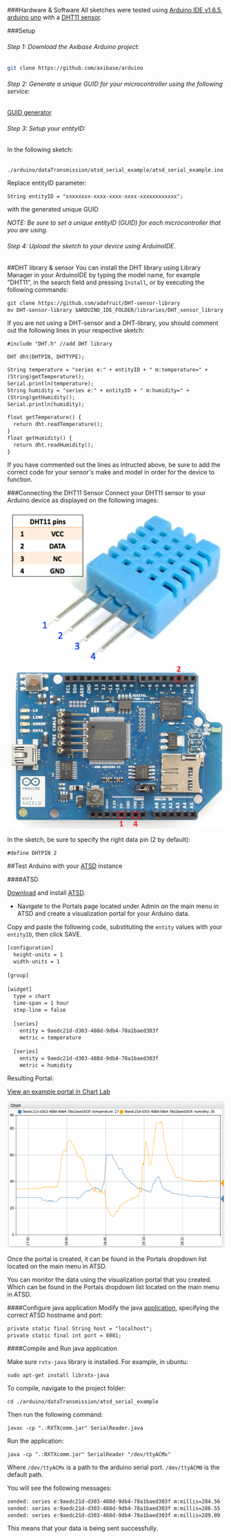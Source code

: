 ###Hardware & Software
All sketches were tested using [Arduino IDE v1.6.5](https://www.arduino.cc/en/Main/Software), [arduino uno](http://www.arduino.cc/en/Main/ArduinoBoardUno) with a [DHT11 sensor](http://www.micropik.com/PDF/dht11.pdf).

###Setup

###### Step 1: Download the Axibase Arduino project: 
```bash
git clone https://github.com/axibase/arduino
```


######  Step 2: Generate a unique GUID for your microcontroller using the following service:

[GUID generator](https://www.guidgenerator.com/online-guid-generator.aspx)


######  Step 3: Setup your entityID:

In the following sketch:
```
 ./arduino/dataTransmission/atsd_serial_example/atsd_serial_example.ino
```
Replace entityID parameter:
```
String entityID = "xxxxxxxx-xxxx-xxxx-xxxx-xxxxxxxxxxxx";
```
with the generated unique GUID 

*NOTE: Be sure to set a unique entityID (GUID) for each microcontroller that you are using.*

######  Step 4: Upload the sketch to your device using ArduinoIDE.

##DHT library & sensor
You can install the DHT library using Library Manager in your ArduinoIDE by typing the model name, for example "DHT11", in the search field and pressing `Install`, or by executing the following commands:
```
git clone https://github.com/adafruit/DHT-sensor-library
mv DHT-sensor-library $ARDUINO_IDE_FOLDER/libraries/DHT_sensor_library
```
If you are not using a DHT-sensor and a DHT-library, you should comment out the following lines in your respective sketch:
```
#include "DHT.h" //add DHT library
```
```
DHT dht(DHTPIN, DHTTYPE);
```
```
String temperature = "series e:" + entityID + " m:temperature=" + (String)getTemperature();  
Serial.println(temperature);
String humidity = "series e:" + entityID + " m:humidity=" + (String)getHumidity();  
Serial.println(humidity);
```
```
float getTemperature() {
  return dht.readTemperature();
}
float getHumidity() {
  return dht.readHumidity();
}
```
If you have commented out the lines as intructed above, be sure to add the correct code for your sensor's make and model in order for the device to function.

###Connecting the DHT11 Sensor
Connect your DHT11 sensor to your Arduino device as displayed on the following images:

![dht11](https://github.com/axibase/arduino/blob/master/dataTransmission/images/dht11.png)
![unoScheme](https://github.com/axibase/arduino/blob/master/dataTransmission/images/unoScheme.png)

In the sketch, be sure to specify the right data pin (2 by default):
```
#define DHTPIN 2
```

##Test Arduino with your [ATSD](http://axibase.com/products/axibase-time-series-database/) instance

####ATSD

[Download](http://axibase.com/products/axibase-time-series-database/download-atsd/) and install [ATSD](http://axibase.com/products/axibase-time-series-database/). 

* Navigate to the Portals page located under Admin on the main menu in ATSD and create a visualization portal for your Arduino data.

Copy and paste the following code, substituting the `entity` values with your `entityID`, then click SAVE.
```
[configuration]
  height-units = 1
  width-units = 1

[group]

[widget]
  type = chart
  time-span = 1 hour
  step-line = false

  [series]
    entity = 9aedc21d-d303-488d-9db4-78a1baed303f
    metric = temperature

  [series]
    entity = 9aedc21d-d303-488d-9db4-78a1baed303f
    metric = humidity
```
Resulting Portal:

[View an example portal in Chart Lab](http://axibase.com/chartlab/fe9ebce1)

![chartLab](https://github.com/axibase/arduino/blob/master/dataTransmission/images/chartLab.png)

Once the portal is created, it can be found in the Portals dropdown list located on the main menu in ATSD.

You can monitor the data using the visualization portal that you created. Which can be found in the Portals dropdown list located on the main menu in ATSD.

####Configure java application
Modify the java [application](https://github.com/axibase/arduino/blob/master/dataTransmission/atsd_serial_example/SerialReader.java), specifying the correct ATSD hostname and port:
```
private static final String host = "localhost";
private static final int port = 8081;
```

####Compile and Run java application

Make sure ```rxtx-java``` library is installed. For example, in ubuntu:

```
sudo apt-get install librxtx-java
```


To compile, navigate to the project folder:
```
cd ./arduino/dataTransmission/atsd_serial_example
```
Then run the following command:
```
javac -cp ".:RXTXcomm.jar" SerialReader.java
```

Run the application:
```
java -cp ".:RXTXcomm.jar" SerialReader "/dev/ttyACMx"
```
Where ```/dev/ttyACMx``` is a path to the arduino serial port. ```/dev/ttyACM0``` is the default path.

You will see the following messages:
```
sended: series e:9aedc21d-d303-488d-9db4-78a1baed303f m:millis=284.56
sended: series e:9aedc21d-d303-488d-9db4-78a1baed303f m:millis=286.55
sended: series e:9aedc21d-d303-488d-9db4-78a1baed303f m:millis=289.09
```
This means that your data is being sent successfully.
